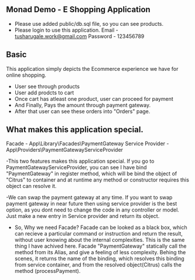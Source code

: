 ## Monad Demo - E Shopping Application 

- Please use added public/db.sql file, so you can see products.
- Please login to use this application.
		Email - tusharugale.work@gmail.com
		Password - 123456789

## Basic

This application simply depicts the Ecommerce experience we have for online shopping.
- User see through products
- User add prodcts to cart
- Once cart has atleast one product, user can proceed for payment
- And Finally, Pays the amount through payment gateway.
- After that user can see these orders into "Orders" page.

## What makes this application special.

Facade - App\Library\Facades\PaymentGateway
Service Provider - App\Providers\PaymentGatewayServiceProvider

-This two features makes this application special.
If you go to PaymentGatewayServiceProvider, you can see I have bind "PaymentGateway" in register method, which will be bind the object of "Citrus" to container and at runtime any method or constructor requires this object can resolve it.

-We can swap the payment gateway at any time.
If you want to swap payment gateway in near future then using service provider is the best option, as you dont need to change the code in any controller or model. Just make a new entry in Service provider and return its object.

- So, Why we need Facade?
Facade can be looked as a black box, which can recieve a particular command or instruction and return the result, without user knowing about the internal complexities.
This is the same thing I have achived here. Facade "PaymentGateway" statically call the method from its Alias, and give a feeling of less complexity. Behing the scenes, it returns the name of the binding, which resolves this binding from service container, and from the resolved object(Citrus) calls the method (processPayment).